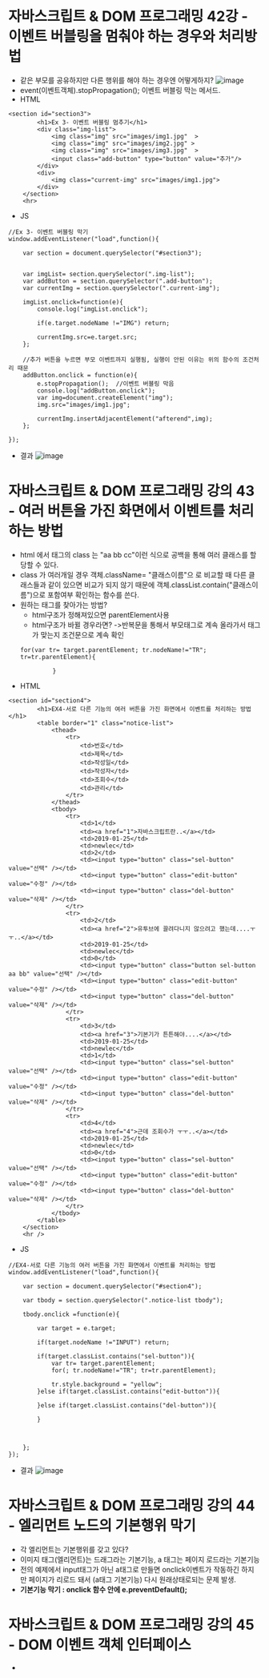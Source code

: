 # 자바스크립트 & DOM 프로그래밍 42강 - 이벤트 버블링을 멈춰야 하는 경우와 처리방법
* 같은 부모를 공유하지만 다른 행위를 해야 하는 경우엔 어떻게하지?
![image](https://github.com/resti999/TIL/assets/40667871/5f7addaa-9cdf-45ca-94b3-e549bab9149e)
* event(이벤트객체).stopPropagation(); 이벤트 버블링 막는 메서드.
* HTML
```
<section id="section3">
        <h1>Ex 3- 이벤트 버블링 멈추기</h1>
        <div class="img-list">
            <img class="img" src="images/img1.jpg"  >
            <img class="img" src="images/img2.jpg" >
            <img class="img" src="images/img3.jpg"  >
            <input class="add-button" type="button" value="추가"/>
        </div>
        <div>
            <img class="current-img" src="images/img1.jpg">
        </div>
    </section>
    <hr>
```
* JS
```
//Ex 3- 이벤트 버블링 막기
window.addEventListener("load",function(){

    var section = document.querySelector("#section3");


    var imgList= section.querySelector(".img-list");
    var addButton = section.querySelector(".add-button");
    var currentImg = section.querySelector(".current-img");

    imgList.onclick=function(e){
        console.log("imgList.onclick");
        
        if(e.target.nodeName !="IMG") return;

        currentImg.src=e.target.src;
    };

    //추가 버튼을 누르면 부모 이벤트까지 실행됨, 실행이 안된 이유는 위의 함수의 조건처리 때문
    addButton.onclick = function(e){
        e.stopPropagation();  //이벤트 버블링 막음
        console.log("addButton.onclick");
        var img=document.createElement("img");
        img.src="images/img1.jpg";

        currentImg.insertAdjacentElement("afterend",img);
    };

});
```
* 결과
![image](https://github.com/resti999/TIL/assets/40667871/185a102f-2175-42a0-8e08-7b592a0380fb)

# 자바스크립트 & DOM 프로그래밍 강의 43 - 여러 버튼을 가진 화면에서 이벤트를 처리하는 방법
* html 에서 태그의 class 는 "aa bb cc"이런 식으로 공백을 통해 여러 클래스를 할당할 수 있다.
* class  가 여러개일 경우     객체.className= "클래스이름"으 로 비교할 때 다른 클래스들과 같이 있으면 비교가 되지 않기 때문에  객체.classList.contain("클래스이름")으로 포함여부 확인하는 함수를 쓴다.
* 원하는 태그를 찾아가는 방법?
   * html구조가 정해져있으면 parentElement사용
   * html구조가 바뀔 경우라면?  ->반복문을 통해서 부모태그로 계속 올라가서  태그가 맞는지 조건문으로 계속 확인
   ```
   for(var tr= target.parentElement; tr.nodeName!="TR"; tr=tr.parentElement){
                
            }
   ```
* HTML
```
<section id="section4">
        <h1>EX4-서로 다른 기능의 여러 버튼을 가진 화면에서 이벤트를 처리하는 방법</h1>
        <table border="1" class="notice-list">
            <thead>
                <tr>
                    <td>번호</td>
                    <td>제목</td>
                    <td>작성일</td>
                    <td>작성자</td>
                    <td>조회수</td>
                    <td>관리</td>
                </tr>
            </thead>
            <tbody>
                <tr>
                    <td>1</td>
                    <td><a href="1">자바스크립트란..</a></td>
                    <td>2019-01-25</td>
                    <td>newlec</td>
                    <td>2</td>
                    <td><input type="button" class="sel-button" value="선택" /></td>
                    <td><input type="button" class="edit-button" value="수정" /></td>
                    <td><input type="button" class="del-button" value="삭제" /></td>
                </tr>
                <tr>
                    <td>2</td>
                    <td><a href="2">유투브에 끌려다니지 않으려고 했는데....ㅜㅜ..</a></td>
                    <td>2019-01-25</td>
                    <td>newlec</td>
                    <td>0</td>
                    <td><input type="button" class="button sel-button aa bb" value="선택" /></td>
                    <td><input type="button" class="edit-button" value="수정" /></td>
                    <td><input type="button" class="del-button" value="삭제" /></td>
                </tr>
                <tr>
                    <td>3</td>
                    <td><a href="3">기본기가 튼튼해야....</a></td>
                    <td>2019-01-25</td>
                    <td>newlec</td>
                    <td>1</td>
                    <td><input type="button" class="sel-button" value="선택" /></td>
                    <td><input type="button" class="edit-button" value="수정" /></td>
                    <td><input type="button" class="del-button" value="삭제" /></td>
                </tr>
                <tr>
                    <td>4</td>
                    <td><a href="4">근데 조회수가 ㅜㅜ..</a></td>
                    <td>2019-01-25</td>
                    <td>newlec</td>
                    <td>0</td>
                    <td><input type="button" class="sel-button" value="선택" /></td>
                    <td><input type="button" class="edit-button" value="수정" /></td>
                    <td><input type="button" class="del-button" value="삭제" /></td>
                </tr>
            </tbody>
        </table>
    </section>
    <hr />
```
* JS
```
//EX4-서로 다른 기능의 여러 버튼을 가진 화면에서 이벤트를 처리하는 방법
window.addEventListener("load",function(){

    var section = document.querySelector("#section4");

    var tbody = section.querySelector(".notice-list tbody");

    tbody.onclick =function(e){

        var target = e.target;

        if(target.nodeName !="INPUT") return;

        if(target.classList.contains("sel-button")){
            var tr= target.parentElement;
            for(; tr.nodeName!="TR"; tr=tr.parentElement);

            tr.style.background = "yellow";
        }else if(target.classList.contains("edit-button")){

        }else if(target.classList.contains("del-button")){

        }



    };
});
```
* 결과
![image](https://github.com/resti999/TIL/assets/40667871/685f4675-0953-42d1-8551-253f37c4d9e9)

# 자바스크립트 & DOM 프로그래밍 강의 44 - 엘리먼트 노드의 기본행위 막기
* 각 엘리먼트는 기본행위를 갖고 있다?
* 이미지 태그(엘리먼트)는 드래그라는 기본기능, a 태그는 페이지 로드라는 기본기능
* 전의 예제에서 input태그가 아닌 a태그로 만들면 onclick이벤트가 작동하긴 하지만 페이지가 리로드 돼서 (a태그 기본기능) 다시 원래상태로되는 문제 발생.
* **기본기능 막기 : onclick 함수 안에 e.preventDefault();**

# 자바스크립트 & DOM 프로그래밍 강의 45 - DOM 이벤트 객체 인터페이스
* 
                   
